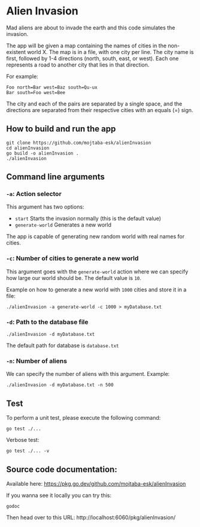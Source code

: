 # Alien Invasion

Mad aliens are about to invade the earth and this code simulates the invasion.

The app will be given a map containing the names of cities in the non-existent world X. The map is in a file, with one city per line. The city name is first, followed by 1-4 directions (north, south, east, or west). Each one represents a road to another city that lies in that direction.

For example:

```
Foo north=Bar west=Baz south=Qu-ux
Bar south=Foo west=Bee
```

The city and each of the pairs are separated by a single space, and the directions are separated from their respective cities with an equals (=) sign.

## How to build and run the app

```
git clone https://github.com/mojtaba-esk/alienInvasion
cd alienInvasion
go build -o alienInvasion .
./alienInvasion
```

## Command line arguments

### `-a`: Action selector

This argument has two options:

- `start` Starts the invasion normally (this is the default value)
- `generate-world` Generates a new world

The app is capable of generating new random world with real names for cities.

### `-c`: Number of cities to generate a new world

This argument goes with the `generate-world` action where we can specify how large our world should be. The default value is `10`.

Example on how to generate a new world with `1000` cities and store it in a file:

```
./alienInvasion -a generate-world -c 1000 > myDatabase.txt
```

### `-d`: Path to the database file

```
./alienInvasion -d myDatabase.txt
```

The default path for database is `database.txt`

### `-n`: Number of aliens

We can specify the number of aliens with this argument. Example:

```
./alienInvasion -d myDatabase.txt -n 500
```

## Test

To perform a unit test, please execute the following command:

```
go test ./...
```

Verbose test:

```
go test ./... -v
```

## Source code documentation:

Available here: https://pkg.go.dev/github.com/mojtaba-esk/alienInvasion

If you wanna see it locally you can try this: 

```
godoc
```

Then head over to this URL: http://localhost:6060/pkg/alienInvasion/
